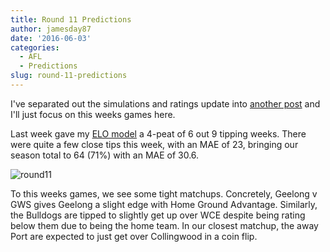 ```yaml
---
title: Round 11 Predictions
author: jamesday87
date: '2016-06-03'
categories:
  - AFL
  - Predictions
slug: round-11-predictions
---
```


I've separated out the simulations and ratings update into [another post](http://plussixoneblog.com/2016/06/03/pre-round-11-ratings/) and I'll just focus on this weeks games here.

Last week gave my [ELO model](http://plussixoneblog.com/2016/05/23/my-elo-rating-system-explained/) a 4-peat of 6 out 9 tipping weeks. There were quite a few close tips this week, with an MAE of 23, bringing our season total to 64 (71%) with an MAE of 30.6.

![round11](http://plussixoneblog.com/wp-content/uploads/2016/06/round11.gif)

To this weeks games, we see some tight matchups. Concretely, Geelong v GWS gives Geelong a slight edge with Home Ground Advantage. Similarly, the Bulldogs are tipped to slightly get up over WCE despite being rating below them due to being the home team. In our closest matchup, the away Port are expected to just get over Collingwood in a coin flip.
